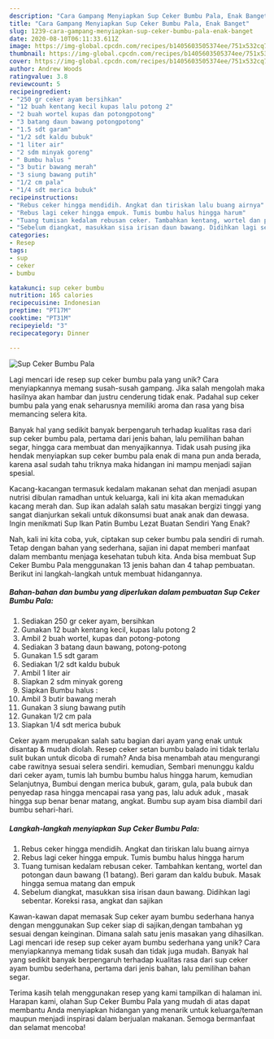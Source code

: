 ```yaml
---
description: "Cara Gampang Menyiapkan Sup Ceker Bumbu Pala, Enak Banget"
title: "Cara Gampang Menyiapkan Sup Ceker Bumbu Pala, Enak Banget"
slug: 1239-cara-gampang-menyiapkan-sup-ceker-bumbu-pala-enak-banget
date: 2020-08-10T06:11:33.611Z
image: https://img-global.cpcdn.com/recipes/b1405603505374ee/751x532cq70/sup-ceker-bumbu-pala-foto-resep-utama.jpg
thumbnail: https://img-global.cpcdn.com/recipes/b1405603505374ee/751x532cq70/sup-ceker-bumbu-pala-foto-resep-utama.jpg
cover: https://img-global.cpcdn.com/recipes/b1405603505374ee/751x532cq70/sup-ceker-bumbu-pala-foto-resep-utama.jpg
author: Andrew Woods
ratingvalue: 3.8
reviewcount: 5
recipeingredient:
- "250 gr ceker ayam bersihkan"
- "12 buah kentang kecil kupas lalu potong 2"
- "2 buah wortel kupas dan potongpotong"
- "3 batang daun bawang potongpotong"
- "1.5 sdt garam"
- "1/2 sdt kaldu bubuk"
- "1 liter air"
- "2 sdm minyak goreng"
- " Bumbu halus "
- "3 butir bawang merah"
- "3 siung bawang putih"
- "1/2 cm pala"
- "1/4 sdt merica bubuk"
recipeinstructions:
- "Rebus ceker hingga mendidih. Angkat dan tiriskan lalu buang airnya"
- "Rebus lagi ceker hingga empuk. Tumis bumbu halus hingga harum"
- "Tuang tumisan kedalam rebusan ceker. Tambahkan kentang, wortel dan potongan daun bawang (1 batang). Beri garam dan kaldu bubuk. Masak hingga semua matang dan empuk"
- "Sebelum diangkat, masukkan sisa irisan daun bawang. Didihkan lagi sebentar. Koreksi rasa, angkat dan sajikan"
categories:
- Resep
tags:
- sup
- ceker
- bumbu

katakunci: sup ceker bumbu 
nutrition: 165 calories
recipecuisine: Indonesian
preptime: "PT17M"
cooktime: "PT31M"
recipeyield: "3"
recipecategory: Dinner

---
```



![Sup Ceker Bumbu Pala](https://img-global.cpcdn.com/recipes/b1405603505374ee/751x532cq70/sup-ceker-bumbu-pala-foto-resep-utama.jpg)

Lagi mencari ide resep sup ceker bumbu pala yang unik? Cara menyiapkannya memang susah-susah gampang. Jika salah mengolah maka hasilnya akan hambar dan justru cenderung tidak enak. Padahal sup ceker bumbu pala yang enak seharusnya memiliki aroma dan rasa yang bisa memancing selera kita.

Banyak hal yang sedikit banyak berpengaruh terhadap kualitas rasa dari sup ceker bumbu pala, pertama dari jenis bahan, lalu pemilihan bahan segar, hingga cara membuat dan menyajikannya. Tidak usah pusing jika hendak menyiapkan sup ceker bumbu pala enak di mana pun anda berada, karena asal sudah tahu triknya maka hidangan ini mampu menjadi sajian spesial.

Kacang-kacangan termasuk kedalam makanan sehat dan menjadi asupan nutrisi dibulan ramadhan untuk keluarga, kali ini kita akan memadukan kacang merah dan. Sup ikan adalah salah satu masakan bergizi tinggi yang sangat dianjurkan sekali untuk dikonsumsi buat anak anak dan dewasa. Ingin menikmati Sup Ikan Patin Bumbu Lezat Buatan Sendiri Yang Enak?


Nah, kali ini kita coba, yuk, ciptakan sup ceker bumbu pala sendiri di rumah. Tetap dengan bahan yang sederhana, sajian ini dapat memberi manfaat dalam membantu menjaga kesehatan tubuh kita. Anda bisa membuat Sup Ceker Bumbu Pala menggunakan 13 jenis bahan dan 4 tahap pembuatan. Berikut ini langkah-langkah untuk membuat hidangannya.

<!--inarticleads1-->

##### Bahan-bahan dan bumbu yang diperlukan dalam pembuatan Sup Ceker Bumbu Pala:

1. Sediakan 250 gr ceker ayam, bersihkan
1. Gunakan 12 buah kentang kecil, kupas lalu potong 2
1. Ambil 2 buah wortel, kupas dan potong-potong
1. Sediakan 3 batang daun bawang, potong-potong
1. Gunakan 1.5 sdt garam
1. Sediakan 1/2 sdt kaldu bubuk
1. Ambil 1 liter air
1. Siapkan 2 sdm minyak goreng
1. Siapkan  Bumbu halus :
1. Ambil 3 butir bawang merah
1. Gunakan 3 siung bawang putih
1. Gunakan 1/2 cm pala
1. Siapkan 1/4 sdt merica bubuk


Ceker ayam merupakan salah satu bagian dari ayam yang enak untuk disantap &amp; mudah diolah. Resep ceker setan bumbu balado ini tidak terlalu sulit bukan untuk dicoba di rumah? Anda bisa menambah atau mengurangi cabe rawitnya sesuai selera sendiri. kemudian, Sembari menunggu kaldu dari ceker ayam, tumis lah bumbu bumbu halus hingga harum, kemudian Selanjutnya, Bumbui dengan merica bubuk, garam, gula, pala bubuk dan penyedap rasa hingga mencapai rasa yang pas, lalu aduk aduk , masak hingga sup benar benar matang, angkat. Bumbu sup ayam bisa diambil dari bumbu sehari-hari. 

<!--inarticleads2-->

##### Langkah-langkah menyiapkan Sup Ceker Bumbu Pala:

1. Rebus ceker hingga mendidih. Angkat dan tiriskan lalu buang airnya
1. Rebus lagi ceker hingga empuk. Tumis bumbu halus hingga harum
1. Tuang tumisan kedalam rebusan ceker. Tambahkan kentang, wortel dan potongan daun bawang (1 batang). Beri garam dan kaldu bubuk. Masak hingga semua matang dan empuk
1. Sebelum diangkat, masukkan sisa irisan daun bawang. Didihkan lagi sebentar. Koreksi rasa, angkat dan sajikan


Kawan-kawan dapat memasak Sup ceker ayam bumbu sederhana hanya dengan menggunakan Sup ceker siap di sajikan,dengan tambahan yg sesuai dengan keinginan. Dimana salah satu jenis masakan yang dihasilkan. Lagi mencari ide resep sup ceker ayam bumbu sederhana yang unik? Cara menyiapkannya memang tidak susah dan tidak juga mudah. Banyak hal yang sedikit banyak berpengaruh terhadap kualitas rasa dari sup ceker ayam bumbu sederhana, pertama dari jenis bahan, lalu pemilihan bahan segar. 

Terima kasih telah menggunakan resep yang kami tampilkan di halaman ini. Harapan kami, olahan Sup Ceker Bumbu Pala yang mudah di atas dapat membantu Anda menyiapkan hidangan yang menarik untuk keluarga/teman maupun menjadi inspirasi dalam berjualan makanan. Semoga bermanfaat dan selamat mencoba!
